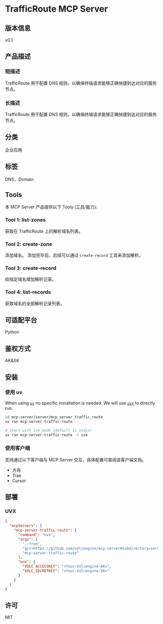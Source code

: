 # TrafficRoute MCP Server

## 版本信息

v0.1

## 产品描述

### 短描述

TrafficRoute 用于配置 DNS 规则，以确保终端请求能够正确快捷到达对应的服务节点。

### 长描述

TrafficRoute 用于配置 DNS 规则，以确保终端请求能够正确快捷到达对应的服务节点。

## 分类

企业应用

## 标签

DNS，Domain

## Tools

本 MCP Server 产品提供以下 Tools (工具/能力):

### Tool 1: list-zones

获取在 TrafficRoute 上的解析域名列表。

### Tool 2: create-zone

添加域名。
添加完毕后，后续可以通过 `create-record` 工具来添加解析。

### Tool 3: create-record

给指定域名增加解析记录。

### Tool 4: list-records

获取域名的全部解析记录列表。

## 可适配平台

Python

## 鉴权方式

AK&amp;SK

## 安装

### 使用 uv

When using [`uv`](https://docs.astral.sh/uv/) no specific installation is needed.
We will use [`uvx`](https://docs.astral.sh/uv/guides/tools/) to directly run.

```bash
cd mcp-server/server/mcp_server_traffic_route
uv run mcp-server-traffic-route

# Start with sse mode (default is stdio)
uv run mcp-server-traffic-route -t sse
```

### 使用客户端

支持通过以下客户端与 MCP Server 交互，具体配置可查阅该客户端文档。

- 方舟
- Trae
- Cursor

## 部署

### UVX

```json
{
  "mcpServers": {
    "mcp-server-traffic-route": {
      "command": "uvx",
      "args": [
        "--from",
        "git+https://github.com/volcengine/mcp-server#subdirectory=server/mcp_server_traffic_route",
        "mcp-server-traffic-route"
      ],
      "env": {
        "VOLC_ACCESSKEY": "<Your-Volcengine-AK>",
        "VOLC_SECRETKEY": "<Your-Volcengine-SK>"
      }
    }
  }
}
```

## 许可

MIT

